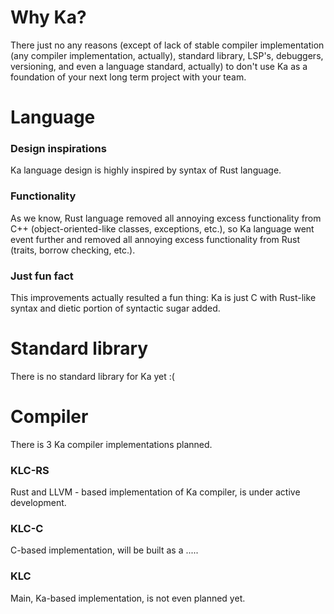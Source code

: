 # Why Ka?

There just no any reasons (except of lack of stable compiler implementation (any compiler implementation, actually), standard library, LSP's, debuggers, versioning, and even a language standard, actually) to don't use Ka as a foundation of your next long term project with your team.

# Language

### Design inspirations

Ka language design is highly inspired by syntax of Rust language.

### Functionality

As we know, Rust language removed all annoying excess functionality from C++ (object-oriented-like classes, exceptions, etc.), so Ka language went event further and removed all annoying excess functionality from Rust (traits, borrow checking, etc.).

### Just fun fact

This improvements actually resulted a fun thing: Ka is just C with Rust-like syntax and dietic portion of syntactic sugar added.

# Standard library

There is no standard library for Ka yet :(

# Compiler

There is 3 Ka compiler implementations planned.

### KLC-RS

Rust and LLVM - based implementation of Ka compiler, is under active development.

### KLC-C

C-based implementation, will be built as a .....

### KLC

Main, Ka-based implementation, is not even planned yet.

